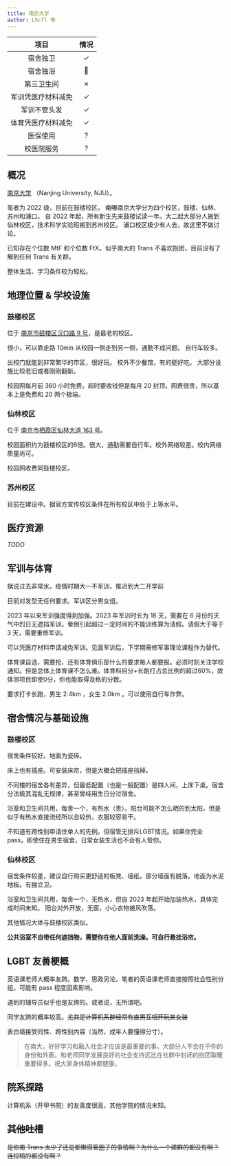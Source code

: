 ```yaml
---
title: 南京大学
author: Lhcfl 等
---
```


|项目|情况|
|:---:|:---:|
|宿舍独卫| ✓|
|宿舍独浴|🤔|
|第三卫生间|✗|
|军训凭医疗材料减免|✓|
|军训不管头发|✓|
|体育凭医疗材料减免|✓|
|医保使用|?|
|校医院服务|?|

## 概况

[南京大学](https://www.nju.edu.cn/) （Nanjing University, NJU）。

笔者为 2022 级，目前在鼓楼校区。
~~南哪~~南京大学分为四个校区，鼓楼、仙林、苏州和浦口。
自 2022 年起，所有新生先来鼓楼试读一年。大二起大部分人搬到仙林校区，技术科学实验班搬到苏州校区。
浦口校区极少有人去，故这里不做讨论。

已知存在个位数 MtF 和个位数 FtX。似乎南大的 Trans 不喜欢抱团，目前没有了解到任何 Trans 有关群。

整体生活、学习条件较为轻松。

## 地理位置 & 学校设施

### 鼓楼校区

位于 [南京市鼓楼区汉口路 9 号](https://amap.com/place/B00190B4AC)，是最老的校区。

很小，可以靠走路 10min 从校园一侧走到另一侧，通勤不成问题。
自行车较多。

出校门就能到非常繁华的市区，很好玩。
校外不少餐馆，有的挺好吃。
大部分设施比较老旧或者刚刚翻新。

校园网每月前 360 小时免费。超时要收钱但是每月 20 封顶。网费很贵，所以基本上是免费和 20 两个极端。

### 仙林校区

位于 [南京市栖霞区仙林大道 163 号](https://amap.com/place/B00190CVRT)。


校园面积约为鼓楼校区的6倍。很大，通勤需要自行车。校外网络较差。校内网络质量尚可。

校园网收费同鼓楼校区。


### 苏州校区

目前在建设中。据官方宣传校区条件在所有校区中处于上等水平。

## 医疗资源

_TODO_

## 军训与体育

据说过去非常水。疫情时期大一不军训，推迟到大二开学前

目前对发型无任何要求。军训区分男女组。

2023 年以来军训强度得到加强。2023 年军训时长为 18 天，需要在 6 月份的天气中烈日无遮挡军训。晕倒引起超过一定时间的不能训练算为请假。请假大于等于 3 天，需要重修军训。

可以凭医疗材料申请减免军训。见面军训后，下学期需修军事理论课程作为替代。

体育课自选，需要抢，还有体育俱乐部什么的要求每人都要报。必须时刻关注学校通知。但是总体上体育课不怎么难。体育科目分+长跑打占总比例的超过60%，故体测项目即使0分，你也能取得及格的分数。

要求打卡长跑，男生 2.4km ，女生 2.0km 。可以使用自行车作弊。


## 宿舍情况与基础设施

### 鼓楼校区

宿舍条件较好。地面为瓷砖。

床上也有插座。可安装床帘，但是大概会把插座挡掉。

不同楼的宿舍各有差异，但最低配置（也是一般配置）是四人间，上床下桌。宿舍分法极其混乱无规律，甚至曾经用生日分过宿舍。

浴室和卫生间共用，每舍一个，有热水（贵）。阳台可能不怎么晒的到太阳，但是似乎有热水直接流经所以会较热，衣服较容易干。

不知道有跨性别申请住单人的先例。但宿管无排斥LGBT情况。如果你完全 pass，即使住在男生宿舍，日常女装生活也不会有人管你。

### 仙林校区

宿舍条件较差，建议自行购买更舒适的板凳、墙纸。部分墙面有脱落。地面为水泥地板。有独立卫。

浴室和卫生间共用，每舍一个，无热水，但自 2023 年起开始加装热水，具体完成时间未知。
阳台对外开放，无窗，小心衣物被风吹落。

其他情况大体与鼓楼校区类似。

**公共浴室不自带任何遮挡物，需要你在他人面前洗澡。可自行悬挂浴帘。**

## LGBT 友善梗概

英语课老师大概率友跨。数学、思政另论。笔者的英语课老师直接按照社会性别分组。可能有 pass 程度因素影响。

遇到的辅导员似乎也是友跨的。或者说，无所谓吧。

同学友跨的概率较高。~~尤其是计算机系群经常有直男互相开玩笑女装~~

表白墙接受同性、跨性别内容（当然，成年人要懂得分寸）。
  
> 在南大，好好学习和融入社会才应该是最重要的事。大部分人不会在乎你的身份和外表。和老师同学发展良好的社会支持远比在社群中封闭的抱团取暖重要得多。祝大家身体精神都健康。

## 院系探路

计算机系（开甲书院）的友善度很高，其他学院的情况未知。

## ~~其他吐槽~~  

~~是你南 Trans 太少了还是都懒得管圈子的事情啊？为什么一个建群的都没有啊？连投稿的都没有啊？~~  
